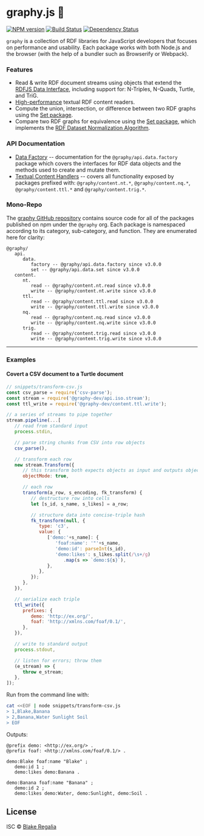 
# graphy.js 🍌
[![NPM version][npm-image]][npm-url] [![Build Status][travis-image]][travis-url] [![Dependency Status][daviddm-image]][daviddm-url] 

`graphy` is a collection of RDF libraries for JavaScript developers that focuses on performance and usability. Each package works with both Node.js and the browser (with the help of a bundler such as Browserify or Webpack).

### Features
 - Read & write RDF document streams using objects that extend the [RDFJS Data Interface](http://rdf.js.org/), including support for: N-Triples, N-Quads, Turtle, and TriG.
 - [High-performance](#performance) textual RDF content readers.
 - Compute the union, intersection, or difference between two RDF graphs using the [Set package](api.data.set).
 - Compare two RDF graphs for equivalence using the [Set package](api.data.set), which implements the [RDF Dataset Normalization Algorithm](https://json-ld.github.io/normalization/spec/).

### API Documentation
 - [Data Factory](api.data.factory) -- documentation for the `@graphy/api.data.factory` package which covers the interfaces for RDF data objects and the methods used to create and mutate them.
 - [Textual Content Handlers](content.textual) -- covers all functionality exposed by packages prefixed with: `@graphy/content.nt.*`, `@graphy/content.nq.*`, `@graphy/content.ttl.*` and `@graphy/content.trig.*`.

### Mono-Repo
The [graphy GitHub repository](https://github.com/blake-regalia/graphy.js) contains source code for all of the packages published on npm under the `@graphy` org. Each package is namespaced according to its category, sub-category, and function. They are enumerated here for clarity:

```
@graphy/
   api.
      data.
         factory -- @graphy/api.data.factory since v3.0.0
         set -- @graphy/api.data.set since v3.0.0
   content.
      nt.
         read -- @graphy/content.nt.read since v3.0.0
         write -- @graphy/content.nt.write since v3.0.0
      ttl.
         read -- @graphy/content.ttl.read since v3.0.0
         write -- @graphy/content.ttl.write since v3.0.0
      nq.
         read -- @graphy/content.nq.read since v3.0.0
         write -- @graphy/content.nq.write since v3.0.0
      trig.
         read -- @graphy/content.trig.read since v3.0.0
         write -- @graphy/content.trig.write since v3.0.0
```

----

### Examples

#### Covert a CSV document to a Turtle document
```js
// snippets/transform-csv.js
const csv_parse = require('csv-parse');
const stream = require('@graphy-dev/api.iso.stream');
const ttl_write = require('@graphy-dev/content.ttl.write');

// a series of streams to pipe together
stream.pipeline(...[
   // read from standard input
   process.stdin,

   // parse string chunks from CSV into row objects
   csv_parse(),

   // transform each row
   new stream.Transform({
      // this transform both expects objects as input and outputs object
      objectMode: true,

      // each row
      transform(a_row, s_encoding, fk_transform) {
         // destructure row into cells
         let [s_id, s_name, s_likes] = a_row;

         // structure data into concise-triple hash
         fk_transform(null, {
            type: 'c3',
            value: {
               ['demo:'+s_name]: {
                  'foaf:name': '"'+s_name,
                  'demo:id': parseInt(s_id),
                  'demo:likes': s_likes.split(/\s+/g)
                     .map(s => `demo:${s}`),
               },
            },
         });
      },
   }),

   // serialize each triple
   ttl_write({
      prefixes: {
         demo: 'http://ex.org/',
         foaf: 'http://xmlns.com/foaf/0.1/',
      },
   }),

   // write to standard output
   process.stdout,

   // listen for errors; throw them
   (e_stream) => {
      throw e_stream;
   },
]);
```

Run from the command line with:
```sh
cat <<EOF | node snippets/transform-csv.js
> 1,Blake,Banana
> 2,Banana,Water Sunlight Soil
> EOF
```

Outputs:
```turtle
@prefix demo: <http://ex.org/> .
@prefix foaf: <http://xmlns.com/foaf/0.1/> .

demo:Blake foaf:name "Blake" ;
   demo:id 1 ;
   demo:likes demo:Banana .

demo:Banana foaf:name "Banana" ;
   demo:id 2 ;
   demo:likes demo:Water, demo:Sunlight, demo:Soil .

```


## License

ISC © [Blake Regalia]()


[npm-image]: https://badge.fury.io/js/graphy.svg
[npm-url]: https://npmjs.org/package/graphy
[travis-image]: https://travis-ci.org/blake-regalia/graphy.js.svg?branch=master
[travis-url]: https://travis-ci.org/blake-regalia/graphy.js
[daviddm-image]: https://david-dm.org/blake-regalia/graphy.js.svg?theme=shields.io
[daviddm-url]: https://david-dm.org/blake-regalia/graphy.js
